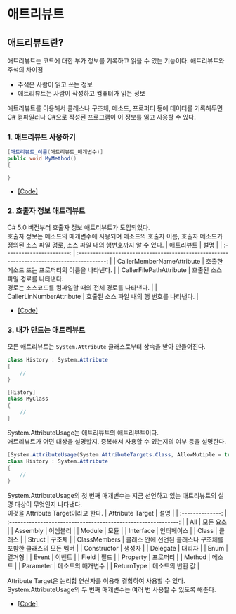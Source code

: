 # 애트리뷰트

## 애트리뷰트란?
애트리뷰트는 코드에 대한 부가 정보를 기록하고 읽을 수 있는 기능이다.
애트리뷰트와 주석의 차이점
* 주석은 사람이 읽고 쓰는 정보
* 애트리뷰트는 사람이 작성하고 컴퓨터가 읽는 정보

애트리뷰트를 이용해서 클래스나 구조체, 메소드, 프로퍼티 등에 데이터를 기록해두면 C# 컴파일러나 C#으로 작성된 프로그램이 이 정보를 읽고 사용할 수 있다.

### 1. 애트리뷰트 사용하기
```csharp
[애트리뷰트_이름(애트리뷰트_매개변수)]
public void MyMethod()
{

}
```
* [[Code]](/CSharpStudy/Code/Chapter16/BasicAttribute.cs)
### 2. 호출자 정보 애트리뷰트
C# 5.0 버전부터 호출자 정보 애트리뷰트가 도입되었다.<br>
호출자 정보는 메소드의 매개변수에 사용되며 메소드의 호출자 이름, 호출자 메소드가 정의된 소스 파일 경로, 소스 파일 내의 행번호까지 알 수 있다.
|        애트리뷰트         |                                            설명                                            |
| :-----------------------: | :----------------------------------------------------------------------------------------: |
| CallerMemberNameAttribute |                       호출한 메소드 또는 프로퍼티의 이름을 나타낸다.                       |
|  CallerFilePathAttribute  | 호출된 소스 파일 경로를 나타낸다.<br>경로는 소스코드를 컴파일할 때의 전체 경로를 나타낸다. |
| CallerLinNumberAttribute  |                         호출된 소스 파일 내의 행 번호를 나타낸다.                          |
* [[Code]](/CSharpStudy/Code/Chapter16/CallerInfo.cs)
### 3. 내가 만드는 애트리뷰트
모든 애트리뷰트는 `System.Attribute` 클래스로부터 상속을 받아 만들어진다.
```c#
class History : System.Attribute
{
    //
}
```
```c#
[History]
class MyClass
{
    //
}
```
System.AttributeUsage는 애트리뷰트의 애트리뷰트이다.<br>
애트리뷰트가 어떤 대상을 설명할지, 중복해서 사용할 수 있는지의 여부 등을 설명한다.
```c#
[System.AttributeUsage(System.AttributeTargets.Class, AllowMutiple = true)]
class History : System.Attribute
{
    //
}
```
System.AttributeUsage의 첫 번째 매개변수는 지금 선언하고 있는 애트리뷰트의 설명 대상이 무엇인지 나타낸다.<br>
이것을 Attribute Target이라고 한다.
| Attribute Target |                              설명                              |
| :--------------: | :------------------------------------------------------------: |
|       All        |                           모든 요소                            |
|     Assembly     |                            어셈블리                            |
|      Module      |                              모듈                              |
|    Interface     |                           인터페이스                           |
|      Class       |                             클래스                             |
|      Struct      |                             구조체                             |
|   ClassMembers   | 클래스 안에 선언된 클래스나 구조체를 포함한 클래스의 모든 멤버 |
|   Constructor    |                             생성자                             |
|     Delegate     |                             대리자                             |
|       Enum       |                             열거형                             |
|      Event       |                             이벤트                             |
|      Field       |                              필드                              |
|     Property     |                            프로퍼티                            |
|      Method      |                             메소드                             |
|    Parameter     |                       메소드의 매개변수                        |
|    ReturnType    |                        메소드의 반환 값                        |

Attribute Target은 논리합 연산자를 이용해 결합하여 사용할 수 있다.<br>
System.AttributeUsage의 두 번째 매개변수는 여러 번 사용할 수 있도록 해준다.

* [[Code]](/CSharpStudy/Code/Chapter16/HistoryAttribute.cs)